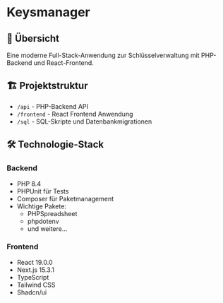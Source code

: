 # Keysmanager

## 🚀 Übersicht
Eine moderne Full-Stack-Anwendung zur Schlüsselverwaltung mit PHP-Backend und React-Frontend.

## 🏗 Projektstruktur
- `/api` - PHP-Backend API
- `/frontend` - React Frontend Anwendung
- `/sql` - SQL-Skripte und Datenbankmigrationen

## 🛠 Technologie-Stack
### Backend
- PHP 8.4
- PHPUnit für Tests
- Composer für Paketmanagement
- Wichtige Pakete:
  - PHPSpreadsheet
  - phpdotenv
  - und weitere...

### Frontend
- React 19.0.0
- Next.js 15.3.1
- TypeScript
- Tailwind CSS
- Shadcn/ui